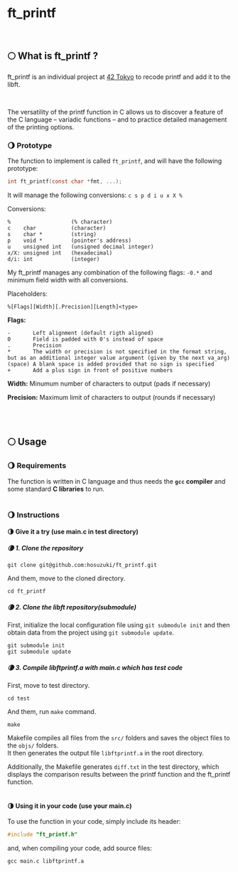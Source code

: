 # ft_printf
<br>

## 🌕 What is ft_printf ?

ft_printf is an individual project at [42 Tokyo][1] to recode printf and add it to the libft.

<br>

The versatility of the printf function in C allows us to discover a feature of the C language – variadic functions – and to practice detailed management of the printing options.

### 🌖 Prototype
The function to implement is called ``ft_printf``, and will have the following prototype:
```C
int	ft_printf(const char *fmt, ...);
```

It will manage the following conversions: ``c s p d i u x X %``

Conversions:
```
%                   (% character)
c    char           (character)
s    char *         (string)
p    void *         (pointer's address)
u    unsigned int   (unsigned decimal integer)
x/X: unsigned int   (hexadecimal)
d/i: int            (integer)
```
My ft_printf manages any combination of the following flags: ``-0.*`` and minimum field width with all conversions.

Placeholders: 

``
%[Flags][Width][.Precision][Length]<type>
``

**Flags:**
```
-       Left alignment (default rigth aligned)
0       Field is padded with 0's instead of space
.       Precision
*       The width or precision is not specified in the format string, but as an additional integer value argument (given by the next va_arg)
(space) A blank space is added provided that no sign is specified
+       Add a plus sign in front of positive numbers
```
**Width:** Minumum number of characters to output (pads if necessary)

**Precision:** Maximum limit of characters to output (rounds if necessary)

<br><br>

## 🌕 Usage

### 🌖 Requirements

The function is written in C language and thus needs the **`gcc` compiler** and some standard **C libraries** to run.
<br><br>

### 🌖 Instructions

#### 🌗 Give it a try (use main.c in test directory)

##### 🌘 1. Clone the repository
```shell
git clone git@github.com:hosuzuki/ft_printf.git
```

And them, move to the cloned directory.
```shell
cd ft_printf
```

##### 🌘 2. Clone the libft repository(submodule)

First, initialize the local configuration file using ``git submodule init`` and then obtain data from the project using ``git submodule update``.

```shell
git submodule init
git submodule update
```

##### 🌘 3. Compile libftprintf.a with main.c which has test code

First, move to test directory.
```shell
cd test
```

And them, run ``make`` command.
```shell
make
```

Makefile compiles all files from the ``src/`` folders and saves the object files to the ``objs/`` folders. <br>
It then generates the output file ``libftprintf.a`` in the root directory.

Additionally, the Makefile generates ``diff.txt`` in the test directory, which displays the comparison results between the printf function and the ft_printf function.
<br><br>


#### 🌗 Using it in your code (use your main.c)

To use the function in your code, simply include its header:

```C
#include "ft_printf.h"
```

and, when compiling your code, add source files:

```shell
gcc main.c libftprintf.a
```

[1]: https://42tokyo.jp/
